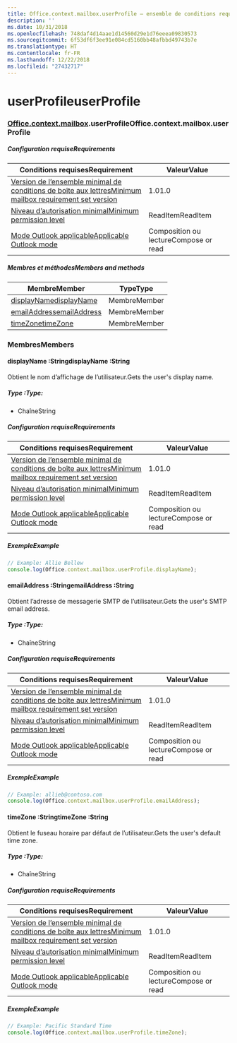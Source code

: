 ```yaml
---
title: Office.context.mailbox.userProfile – ensemble de conditions requises 1.5
description: ''
ms.date: 10/31/2018
ms.openlocfilehash: 748daf4d14aae1d14560d29e1d76eeea09830573
ms.sourcegitcommit: 6f53df6f3ee91e084cd5160bb48afbbd49743b7e
ms.translationtype: HT
ms.contentlocale: fr-FR
ms.lasthandoff: 12/22/2018
ms.locfileid: "27432717"
---
```

# <a name="userprofile"></a><span data-ttu-id="94742-102">userProfile</span><span class="sxs-lookup"><span data-stu-id="94742-102">userProfile</span></span>

### <a name="officeofficemdcontextofficecontextmdmailboxofficecontextmailboxmduserprofile"></a><span data-ttu-id="94742-103">[Office](Office.md)[.context](Office.context.md)[.mailbox](Office.context.mailbox.md).userProfile</span><span class="sxs-lookup"><span data-stu-id="94742-103">Office.context.mailbox.userProfile</span></span>

##### <a name="requirements"></a><span data-ttu-id="94742-104">Configuration requise</span><span class="sxs-lookup"><span data-stu-id="94742-104">Requirements</span></span>

|<span data-ttu-id="94742-105">Conditions requises</span><span class="sxs-lookup"><span data-stu-id="94742-105">Requirement</span></span>| <span data-ttu-id="94742-106">Valeur</span><span class="sxs-lookup"><span data-stu-id="94742-106">Value</span></span>|
|---|---|
|[<span data-ttu-id="94742-107">Version de l’ensemble minimal de conditions de boîte aux lettres</span><span class="sxs-lookup"><span data-stu-id="94742-107">Minimum mailbox requirement set version</span></span>](/office/dev/add-ins/reference/requirement-sets/outlook-api-requirement-sets)| <span data-ttu-id="94742-108">1.0</span><span class="sxs-lookup"><span data-stu-id="94742-108">1.0</span></span>|
|[<span data-ttu-id="94742-109">Niveau d’autorisation minimal</span><span class="sxs-lookup"><span data-stu-id="94742-109">Minimum permission level</span></span>](https://docs.microsoft.com/outlook/add-ins/understanding-outlook-add-in-permissions)| <span data-ttu-id="94742-110">ReadItem</span><span class="sxs-lookup"><span data-stu-id="94742-110">ReadItem</span></span>|
|[<span data-ttu-id="94742-111">Mode Outlook applicable</span><span class="sxs-lookup"><span data-stu-id="94742-111">Applicable Outlook mode</span></span>](https://docs.microsoft.com/outlook/add-ins/#extension-points)| <span data-ttu-id="94742-112">Composition ou lecture</span><span class="sxs-lookup"><span data-stu-id="94742-112">Compose or read</span></span>|

##### <a name="members-and-methods"></a><span data-ttu-id="94742-113">Membres et méthodes</span><span class="sxs-lookup"><span data-stu-id="94742-113">Members and methods</span></span>

| <span data-ttu-id="94742-114">Membre</span><span class="sxs-lookup"><span data-stu-id="94742-114">Member</span></span> | <span data-ttu-id="94742-115">Type</span><span class="sxs-lookup"><span data-stu-id="94742-115">Type</span></span> |
|--------|------|
| [<span data-ttu-id="94742-116">displayName</span><span class="sxs-lookup"><span data-stu-id="94742-116">displayName</span></span>](#displayname-string) | <span data-ttu-id="94742-117">Membre</span><span class="sxs-lookup"><span data-stu-id="94742-117">Member</span></span> |
| [<span data-ttu-id="94742-118">emailAddress</span><span class="sxs-lookup"><span data-stu-id="94742-118">emailAddress</span></span>](#emailaddress-string) | <span data-ttu-id="94742-119">Membre</span><span class="sxs-lookup"><span data-stu-id="94742-119">Member</span></span> |
| [<span data-ttu-id="94742-120">timeZone</span><span class="sxs-lookup"><span data-stu-id="94742-120">timeZone</span></span>](#timezone-string) | <span data-ttu-id="94742-121">Membre</span><span class="sxs-lookup"><span data-stu-id="94742-121">Member</span></span> |

### <a name="members"></a><span data-ttu-id="94742-122">Membres</span><span class="sxs-lookup"><span data-stu-id="94742-122">Members</span></span>

####  <a name="displayname-string"></a><span data-ttu-id="94742-123">displayName :String</span><span class="sxs-lookup"><span data-stu-id="94742-123">displayName :String</span></span>

<span data-ttu-id="94742-124">Obtient le nom d’affichage de l’utilisateur.</span><span class="sxs-lookup"><span data-stu-id="94742-124">Gets the user's display name.</span></span>

##### <a name="type"></a><span data-ttu-id="94742-125">Type :</span><span class="sxs-lookup"><span data-stu-id="94742-125">Type:</span></span>

*   <span data-ttu-id="94742-126">Chaîne</span><span class="sxs-lookup"><span data-stu-id="94742-126">String</span></span>

##### <a name="requirements"></a><span data-ttu-id="94742-127">Configuration requise</span><span class="sxs-lookup"><span data-stu-id="94742-127">Requirements</span></span>

|<span data-ttu-id="94742-128">Conditions requises</span><span class="sxs-lookup"><span data-stu-id="94742-128">Requirement</span></span>| <span data-ttu-id="94742-129">Valeur</span><span class="sxs-lookup"><span data-stu-id="94742-129">Value</span></span>|
|---|---|
|[<span data-ttu-id="94742-130">Version de l’ensemble minimal de conditions de boîte aux lettres</span><span class="sxs-lookup"><span data-stu-id="94742-130">Minimum mailbox requirement set version</span></span>](/office/dev/add-ins/reference/requirement-sets/outlook-api-requirement-sets)| <span data-ttu-id="94742-131">1.0</span><span class="sxs-lookup"><span data-stu-id="94742-131">1.0</span></span>|
|[<span data-ttu-id="94742-132">Niveau d’autorisation minimal</span><span class="sxs-lookup"><span data-stu-id="94742-132">Minimum permission level</span></span>](https://docs.microsoft.com/outlook/add-ins/understanding-outlook-add-in-permissions)| <span data-ttu-id="94742-133">ReadItem</span><span class="sxs-lookup"><span data-stu-id="94742-133">ReadItem</span></span>|
|[<span data-ttu-id="94742-134">Mode Outlook applicable</span><span class="sxs-lookup"><span data-stu-id="94742-134">Applicable Outlook mode</span></span>](https://docs.microsoft.com/outlook/add-ins/#extension-points)| <span data-ttu-id="94742-135">Composition ou lecture</span><span class="sxs-lookup"><span data-stu-id="94742-135">Compose or read</span></span>|

##### <a name="example"></a><span data-ttu-id="94742-136">Exemple</span><span class="sxs-lookup"><span data-stu-id="94742-136">Example</span></span>

```js
// Example: Allie Bellew
console.log(Office.context.mailbox.userProfile.displayName);
```

####  <a name="emailaddress-string"></a><span data-ttu-id="94742-137">emailAddress :String</span><span class="sxs-lookup"><span data-stu-id="94742-137">emailAddress :String</span></span>

<span data-ttu-id="94742-138">Obtient l’adresse de messagerie SMTP de l’utilisateur.</span><span class="sxs-lookup"><span data-stu-id="94742-138">Gets the user's SMTP email address.</span></span>

##### <a name="type"></a><span data-ttu-id="94742-139">Type :</span><span class="sxs-lookup"><span data-stu-id="94742-139">Type:</span></span>

*   <span data-ttu-id="94742-140">Chaîne</span><span class="sxs-lookup"><span data-stu-id="94742-140">String</span></span>

##### <a name="requirements"></a><span data-ttu-id="94742-141">Configuration requise</span><span class="sxs-lookup"><span data-stu-id="94742-141">Requirements</span></span>

|<span data-ttu-id="94742-142">Conditions requises</span><span class="sxs-lookup"><span data-stu-id="94742-142">Requirement</span></span>| <span data-ttu-id="94742-143">Valeur</span><span class="sxs-lookup"><span data-stu-id="94742-143">Value</span></span>|
|---|---|
|[<span data-ttu-id="94742-144">Version de l’ensemble minimal de conditions de boîte aux lettres</span><span class="sxs-lookup"><span data-stu-id="94742-144">Minimum mailbox requirement set version</span></span>](/office/dev/add-ins/reference/requirement-sets/outlook-api-requirement-sets)| <span data-ttu-id="94742-145">1.0</span><span class="sxs-lookup"><span data-stu-id="94742-145">1.0</span></span>|
|[<span data-ttu-id="94742-146">Niveau d’autorisation minimal</span><span class="sxs-lookup"><span data-stu-id="94742-146">Minimum permission level</span></span>](https://docs.microsoft.com/outlook/add-ins/understanding-outlook-add-in-permissions)| <span data-ttu-id="94742-147">ReadItem</span><span class="sxs-lookup"><span data-stu-id="94742-147">ReadItem</span></span>|
|[<span data-ttu-id="94742-148">Mode Outlook applicable</span><span class="sxs-lookup"><span data-stu-id="94742-148">Applicable Outlook mode</span></span>](https://docs.microsoft.com/outlook/add-ins/#extension-points)| <span data-ttu-id="94742-149">Composition ou lecture</span><span class="sxs-lookup"><span data-stu-id="94742-149">Compose or read</span></span>|

##### <a name="example"></a><span data-ttu-id="94742-150">Exemple</span><span class="sxs-lookup"><span data-stu-id="94742-150">Example</span></span>

```js
// Example: allieb@contoso.com
console.log(Office.context.mailbox.userProfile.emailAddress);
```

####  <a name="timezone-string"></a><span data-ttu-id="94742-151">timeZone :String</span><span class="sxs-lookup"><span data-stu-id="94742-151">timeZone :String</span></span>

<span data-ttu-id="94742-152">Obtient le fuseau horaire par défaut de l’utilisateur.</span><span class="sxs-lookup"><span data-stu-id="94742-152">Gets the user's default time zone.</span></span>

##### <a name="type"></a><span data-ttu-id="94742-153">Type :</span><span class="sxs-lookup"><span data-stu-id="94742-153">Type:</span></span>

*   <span data-ttu-id="94742-154">Chaîne</span><span class="sxs-lookup"><span data-stu-id="94742-154">String</span></span>

##### <a name="requirements"></a><span data-ttu-id="94742-155">Configuration requise</span><span class="sxs-lookup"><span data-stu-id="94742-155">Requirements</span></span>

|<span data-ttu-id="94742-156">Conditions requises</span><span class="sxs-lookup"><span data-stu-id="94742-156">Requirement</span></span>| <span data-ttu-id="94742-157">Valeur</span><span class="sxs-lookup"><span data-stu-id="94742-157">Value</span></span>|
|---|---|
|[<span data-ttu-id="94742-158">Version de l’ensemble minimal de conditions de boîte aux lettres</span><span class="sxs-lookup"><span data-stu-id="94742-158">Minimum mailbox requirement set version</span></span>](/office/dev/add-ins/reference/requirement-sets/outlook-api-requirement-sets)| <span data-ttu-id="94742-159">1.0</span><span class="sxs-lookup"><span data-stu-id="94742-159">1.0</span></span>|
|[<span data-ttu-id="94742-160">Niveau d’autorisation minimal</span><span class="sxs-lookup"><span data-stu-id="94742-160">Minimum permission level</span></span>](https://docs.microsoft.com/outlook/add-ins/understanding-outlook-add-in-permissions)| <span data-ttu-id="94742-161">ReadItem</span><span class="sxs-lookup"><span data-stu-id="94742-161">ReadItem</span></span>|
|[<span data-ttu-id="94742-162">Mode Outlook applicable</span><span class="sxs-lookup"><span data-stu-id="94742-162">Applicable Outlook mode</span></span>](https://docs.microsoft.com/outlook/add-ins/#extension-points)| <span data-ttu-id="94742-163">Composition ou lecture</span><span class="sxs-lookup"><span data-stu-id="94742-163">Compose or read</span></span>|

##### <a name="example"></a><span data-ttu-id="94742-164">Exemple</span><span class="sxs-lookup"><span data-stu-id="94742-164">Example</span></span>

```js
// Example: Pacific Standard Time
console.log(Office.context.mailbox.userProfile.timeZone);
```
